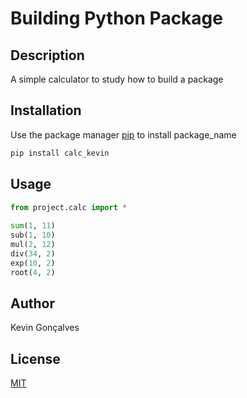 # Building Python Package

## Description

A simple calculator to study how to build a package

## Installation

Use the package manager [pip](https://pip.pypa.io/en/stable/) to install package_name

```bash
pip install calc_kevin
```

## Usage

```python
from project.calc import *
 
sum(1, 11)
sub(1, 10)
mul(2, 12)
div(34, 2)
exp(10, 2)
root(4, 2)

```

## Author
Kevin Gonçalves

## License
[MIT](https://choosealicense.com/licenses/mit/)
